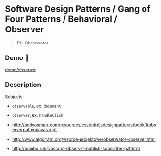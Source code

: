 # Software Design Patterns / Gang of Four Patterns / Behavioral / Observer

> PL: Obserwator

## Demo 🎉

<a href="./demo/observer/">demo/observer</a>

## Description

Subjects:

* `observable`, ex. `document`
* `observer`, ex. `handleClick`

* <http://addyosmani.com/resources/essentialjsdesignpatterns/book/#observerpatternjavascript>
* <http://www.algorytm.org/wzorce-projektowe/obserwator-observer.html>
* <http://bumbu.ru/javascript-observer-publish-subscribe-pattern/>
